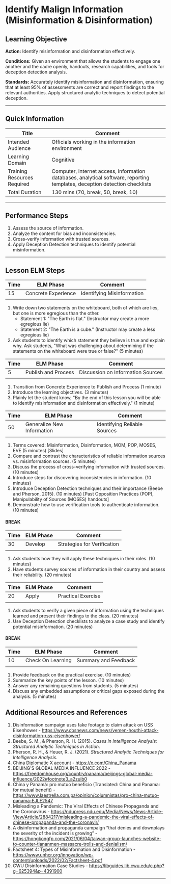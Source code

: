 # Identify Malign Information (Misinformation & Disinformation)
## Learning Objective
 **Action:** Identify misinformation and disinformation effectively.

 **Conditions:** 
Given an environment that allows the students to engage one another and the cadre openly, handouts, research capabilities, and tools for deception detection analysis.

 **Standards:** 
Accurately identify misinformation and disinformation, ensuring that at least 95% of assessments are correct and report findings to the relevant authorities. Apply structured analytic techniques to detect potential deception.

---

## Quick Information
| Title                       | Comment                                                                                                                    |
| --------------------------- | -------------------------------------------------------------------------------------------------------------------------- |
| Intended Audience           | Officials working in the information environment                                                                           |
| Learning Domain             | Cognitive                                                                                                                  |
| Training Resources Required | Computer, internet access, information databases, analytical software, reporting templates, deception detection checklists |
| Total Duration              | 130 mins (70, break, 50, break, 10)                                                                                        |

---

## Performance Steps

1. Assess the source of information.
2. Analyze the content for bias and inconsistencies.
3. Cross-verify information with trusted sources.
4. Apply Deception Detection techniques to identify potential misinformation.

---

## Lesson ELM Steps

| Time | ELM Phase            | Comment                       |
| ---- | -------------------- | ----------------------------- |
| 15   | Concrete Experience  | Identifying Misinformation    |
|      |                      |                               |
1. Write down two statements on the whiteboard, both of which are lies, but one is more egregious than the other.
    - Statement 1: "The Earth is flat." (Instructor may create a more egregious lie)
    - Statement 2: "The Earth is a cube." (Instructor may create a less egregious lie)
2. Ask students to identify which statement they believe is true and explain why. Ask students, "What was challenging about determining if the statements on the whiteboard were true or false?" (5 minutes)

| Time | ELM Phase           | Comment                           |
| ---- | ------------------- | --------------------------------- |
| 5    | Publish and Process | Discussion on Information Sources |
|      |                     |                                   |
1. Transition from Concrete Experience to Publish and Process (1 minute)
2. Introduce the learning objectives. (3 minutes)
3. Plainly let the student know, "By the end of this lesson you will be able to identify misinformation and disinformation effectively." (1 minute)

| Time | ELM Phase                  | Comment                      |
| ---- | -------------------------- | ---------------------------- |
| 50   | Generalize New Information | Identifying Reliable Sources |
|      |                            |                              |
1. Terms covered: Misinformation, Disinformation, MOM, POP, MOSES, EVE (5 minutes) [Slides]
2. Compare and contrast the characteristics of reliable information sources vs. misinformation sources. (5 minutes)
3. Discuss the process of cross-verifying information with trusted sources. (10 minutes)
4. Introduce steps for discovering inconsistencies in information. (10 minutes)
5. Introduce Deception Detection techniques and their importance (Beebe and Pherson, 2015). (10 minutes) [Past Opposition Practices (POP), Manipulability of Sources (MOSES) handouts]
6. Demonstrate how to use verification tools to authenticate information. (10 minutes)
#### BREAK

| Time | ELM Phase            | Comment                       |
| ---- | -------------------- | ----------------------------- |
| 30   | Develop              | Strategies for Verification   |
|      |                      |                               |
1. Ask students how they will apply these techniques in their roles. (10 minutes)
2. Have students survey sources of information in their country and assess their reliability. (20 minutes)

| Time | ELM Phase | Comment            |
| ---- | --------- | ------------------ |
| 20   | Apply     | Practical Exercise |
|      |           |                    |
1. Ask students to verify a given piece of information using the techniques learned and present their findings to the class. (20 minutes)
2. Use Deception Detection checklists to analyze a case study and identify potential misinformation. (20 minutes)
#### BREAK

| Time | ELM Phase         | Comment              |
| ---- | ----------------- | -------------------- |
| 10   | Check On Learning | Summary and Feedback |
|      |                   |                      |
1. Provide feedback on the practical exercise. (10 minutes)
2. Summarize the key points of the lesson. (10 minutes)
3. Answer any remaining questions from students. (5 minutes)
4. Discuss any embedded assumptions or critical gaps exposed during the analysis. (5 minutes)

## Additional Resources and References
1. Disinformation campaign uses fake footage to claim attack on USS Eisenhower - https://www.cbsnews.com/news/yemen-houthi-attack-disinformation-uss-eisenhower/
2. Beebe, S. M., & Pherson, R. H. (2015). *Cases in Intelligence Analysis: Structured Analytic Techniques in Action*.
3. Pherson, R. H., & Heuer, R. J. (2021). *Structured Analytic Techniques for Intelligence Analysis*.
4. China Diplomatic X account - https://x.com/China_Panama
5. BEIJING'S GLOBAL MEDIA INFLUENCE 2022 - https://freedomhouse.org/country/panama/beijings-global-media-influence/2022#footnote3_a2zuib0
6. China y Panamá: pro mutuo beneficio (Translated: China and Panama: for mutual benefit) - https://www.laestrella.com.pa/opinion/columnistas/pro-china-mutuo-panama-EJLE2547
7. Misleading a Pandemic: The Viral Effects of Chinese Propaganda and the Coronavirus - https://ndupress.ndu.edu/Media/News/News-Article-View/Article/2884217/misleading-a-pandemic-the-viral-effects-of-chinese-propaganda-and-the-coronavir/
8. A disinformation and propaganda campaign “that denies and downplays the severity of the incident is growing” - https://hongkongfp.com/2021/06/04/taiwan-group-launches-website-to-counter-tiananmen-massacre-trolls-and-denialism/
9. Factsheet 4: Types of Misinformation and Disinformation - https://www.unhcr.org/innovation/wp-content/uploads/2022/02/Factsheet-4.pdf
10. CWU Disinformation Case Studies - https://libguides.lib.cwu.edu/c.php?g=625394&p=4391900 

---